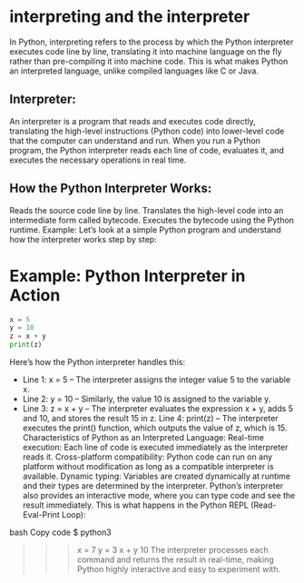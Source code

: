 # interpreting and the interpreter

In Python, interpreting refers to the process by which the Python interpreter executes code line by line, translating it into machine language on the fly rather than pre-compiling it into machine code. This is what makes Python an interpreted language, unlike compiled languages like C or Java.

## Interpreter:
An interpreter is a program that reads and executes code directly, translating the high-level instructions (Python code) into lower-level code that the computer can understand and run. When you run a Python program, the Python interpreter reads each line of code, evaluates it, and executes the necessary operations in real time.

## How the Python Interpreter Works:
Reads the source code line by line.
Translates the high-level code into an intermediate form called bytecode.
Executes the bytecode using the Python runtime.
Example:
Let’s look at a simple Python program and understand how the interpreter works step by step:



# Example: Python Interpreter in Action


``` python 
x = 5
y = 10
z = x + y
print(z)

```



Here’s how the Python interpreter handles this:

- Line 1: x = 5 – The interpreter assigns the integer value 5 to the variable x.
- Line 2: y = 10 – Similarly, the value 10 is assigned to the variable y.
- Line 3: z = x + y – The interpreter evaluates the expression x + y, adds 5 and 10, and stores the result 15 in z.
Line 4: print(z) – The interpreter executes the print() function, which outputs the value of z, which is 15.
Characteristics of Python as an Interpreted Language:
Real-time execution: Each line of code is executed immediately as the interpreter reads it.
Cross-platform compatibility: Python code can run on any platform without modification as long as a compatible interpreter is available.
Dynamic typing: Variables are created dynamically at runtime and their types are determined by the interpreter.
Python’s interpreter also provides an interactive mode, where you can type code and see the result immediately. This is what happens in the Python REPL (Read-Eval-Print Loop):

bash
Copy code
$ python3
>>> x = 7
>>> y = 3
>>> x + y
10
The interpreter processes each command and returns the result in real-time, making Python highly interactive and easy to experiment with.